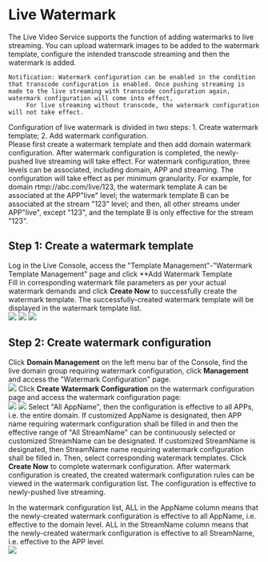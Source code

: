 # Live Watermark  
The Live Video Service supports the function of adding watermarks to live streaming. You can upload watermark images to be added to the watermark template, configure the intended transcode streaming and then the watermark is added.  
```
Notification: Watermark configuration can be enabled in the condition that transcode configuration is enabled. Once pushing streaming is made to the live streaming with transcode configuration again, watermark configuration will come into effect,  
     For live streaming without transcode, the watermark configuration will not take effect.  
```  

Configuration of live watermark is divided in two steps: 1. Create watermark template; 2. Add watermark configuration.   
Please first create a watermark template and then add domain watermark configuration. After watermark configuration is completed, the newly-pushed live streaming will take effect. For watermark configuration, three levels can be associated, including domain, APP and streaming. The configuration will take effect as per minimum granularity. For example, for domain rtmp://abc.com/live/123, the watermark template A can be associated at the APP"live" level; the watermark template B can be associated at the stream "123" level; and then, all other streams under APP"live", except "123", and the template B is only effective for the stream "123".

## Step 1: Create a watermark template

Log in the Live Console, access the "Template Management"-"Watermark Template Management" page and click **Add Watermark Template  
Fill in corresponding watermark file parameters as per your actual watermark demands and click **Create Now** to successfully create the watermark template. The successfully-created watermark template will be displayed in the watermark template list.    
![](https://github.com/jdcloudcom/cn/blob/cn-Live-Video/image/live-video/42%E6%B7%BB%E5%8A%A0%E6%B0%B4%E5%8D%B0%E6%A8%A1%E6%9D%BF.png) 
![](https://github.com/jdcloudcom/cn/blob/cn-Live-Video/image/live-video/43%E6%B7%BB%E5%8A%A0%E6%B0%B4%E5%8D%B0%E6%A8%A1%E6%9D%BF.png) 
![](https://github.com/jdcloudcom/cn/blob/cn-Live-Video/image/live-video/44%E6%B7%BB%E5%8A%A0%E6%B0%B4%E5%8D%B0%E6%A8%A1%E6%9D%BF.png) 
## Step 2: Create watermark configuration  

Click **Domain Management** on the left menu bar of the Console, find the live domain group requiring watermark configuration, click **Management** and access the "Watermark Configuration" page.  
![](https://github.com/jdcloudcom/cn/blob/cn-Live-Video/image/live-video/12%E6%96%B0%E5%BB%BA%E8%BD%AC%E7%A0%81%E9%85%8D%E7%BD%AE.png)
Click **Create Watermark Configuration** on the watermark configuration page and access the watermark configuration page:  
![](https://github.com/jdcloudcom/cn/blob/cn-Live-Video/image/live-video/45%E6%96%B0%E5%BB%BA%E6%B0%B4%E5%8D%B0%E9%85%8D%E7%BD%AE.png) 
![](https://github.com/jdcloudcom/cn/blob/cn-Live-Video/image/live-video/46%E6%96%B0%E5%BB%BA%E6%B0%B4%E5%8D%B0%E9%85%8D%E7%BD%AE.png)
Select "All AppName", then the configuration is effective to all APPs, i.e. the entire domain. If customized AppName is designated, then APP name requiring watermark configuration shall be filled in and then the effective range of "All StreamName" can be continuously selected or customized StreamName can be designated. If customized StreamName is designated, then StreamName name requiring watermark configuration shall be filled in. Then, select corresponding watermark templates. Click **Create Now** to complete watermark configuration. After watermark configuration is created, the created watermark configuration rules can be viewed in the watermark configuration list. The configuration is effective to newly-pushed live streaming.    

In the watermark configuration list, ALL in the AppName column means that the newly-created watermark configuration is effective to all AppName, i.e. effective to the domain level. ALL in the StreamName column means that the newly-created watermark configuration is effective to all StreamName, i.e. effective to the APP level.  
![](https://github.com/jdcloudcom/cn/blob/cn-Live-Video/image/live-video/47%E6%96%B0%E5%BB%BA%E6%B0%B4%E5%8D%B0%E9%85%8D%E7%BD%AE.png)
